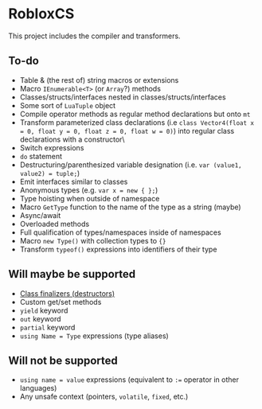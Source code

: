 ﻿# RobloxCS
This project includes the compiler and transformers.

## To-do
- Table & (the rest of) string macros or extensions
- Macro `IEnumerable<T>` (or `Array`?) methods
- Classes/structs/interfaces nested in classes/structs/interfaces
- Some sort of `LuaTuple` object
- Compile operator methods as regular method declarations but onto `mt`
- Transform parameterized class declarations (i.e `class Vector4(float x = 0, float y = 0, float z = 0, float w = 0)`) into regular class declarations with a constructor\
- Switch expressions
- `do` statement
- Destructuring/parenthesized variable designation (i.e. `var (value1, value2) = tuple;`)
- Emit interfaces similar to classes
- Anonymous types (e.g. `var x = new { };`)
- Type hoisting when outside of namespace
- Macro `GetType` function to the name of the type as a string (maybe)
- Async/await
- Overloaded methods
- Full qualification of types/namespaces inside of namespaces
- Macro `new Type()` with collection types to `{}`
- Transform `typeof()` expressions into identifiers of their type

## Will maybe be supported
- [Class finalizers (destructors)](https://learn.microsoft.com/en-us/dotnet/csharp/programming-guide/classes-and-structs/finalizers)
- Custom get/set methods
- `yield` keyword
- `out` keyword
- `partial` keyword
- `using Name = Type` expressions (type aliases)

## Will not be supported
- `using name = value` expressions (equivalent to `:=` operator in other languages)
- Any unsafe context (pointers, `volatile`, `fixed`, etc.)